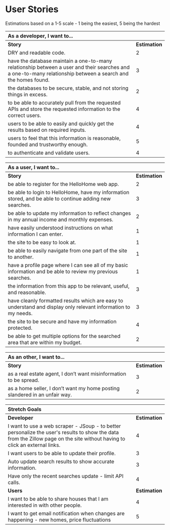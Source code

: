 # User Stories
Estimations based on a 1-5 scale - 1 being the easiest, 5 being the hardest

| **As a developer, I want to...** | |
|:-----------------------------|:---|
| **Story** | **Estimation** |
| DRY and readable code.| 2|
| have the database maintain a one-to-many relationship between a user and their searches and a one-to-many relationship between a search and the homes found.| 3|
| the databases to be secure, stable, and not storing things in excess.| 2|
| to be able to accurately pull from the requested APIs and store the requested information to the correct users.| 4|
| users to be able to easily and quickly get the results based on required inputs.| 4|
| users to feel that this information is reasonable, founded and trustworthy enough.| 5|
| to authenticate and validate users.| 4|

| **As a user, I want to...** | |
|:----------------------------|:--- |
| **Story** | **Estimation** |
| be able to register for the HelloHome web app.| 2|
| be able to login to HelloHome, have my information stored, and be able to continue adding new searches.| 3|
| be able to update my information to reflect changes in my annual income and monthly expenses.| 2|
| have easily understood instructions on what information I can enter.| 1|
| the site to be easy to look at.| 1|
| be able to easily navigate from one part of the site to another.| 1|
| have a profile page where I can see all of my basic information and be able to review my previous searches.| 1|
| the information from this app to be relevant, useful, and reasonable.| 3|
| have cleanly formatted results which are easy to understand and display only relevant information to my needs.| 3|
| the site to be secure and have my information protected.| 4|
| be able to get multiple options for the searched area that are within my budget.| 2|

| **As an other, I want to...** | |
|:----------------------------|:--- |
| **Story** | **Estimation** |
| as a real estate agent, I don’t want misinformation to be spread.| 3|
| as a home seller, I don’t want my home posting slandered in an unfair way.| 2|

| **Stretch Goals** | |
|:----------------------------|:--- |
| **Developer** | **Estimation** |
| I want to use a web scraper - JSoup - to better personalize the user's results to show the data from the Zillow page on the site without having to click an external links.| 4|
| I want users to be able to update their profile.| 3|
| Auto update search results to show accurate information.| 3|
| Have only the recent searches update - limit API calls.| 4|
| **Users** | **Estimation** |
| I want to be able to share houses that I am interested in with other people.| 4|
| I want to get email notification when changes are happening - new homes, price fluctuations | 5|
